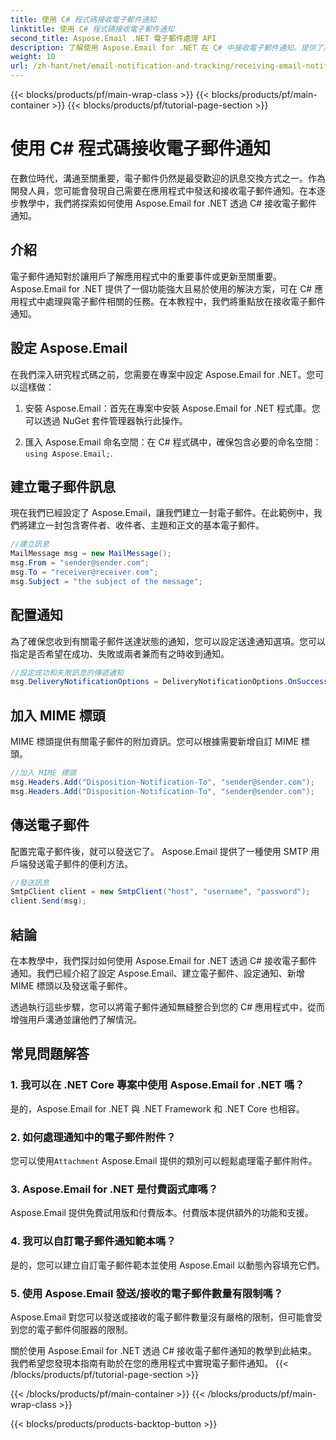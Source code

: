 ```yaml
---
title: 使用 C# 程式碼接收電子郵件通知
linktitle: 使用 C# 程式碼接收電子郵件通知
second_title: Aspose.Email .NET 電子郵件處理 API
description: 了解使用 Aspose.Email for .NET 在 C# 中接收電子郵件通知。提供了高效的程式碼範例。
weight: 10
url: /zh-hant/net/email-notification-and-tracking/receiving-email-notifications-with-csharp-code/
---
```


{{< blocks/products/pf/main-wrap-class >}}
{{< blocks/products/pf/main-container >}}
{{< blocks/products/pf/tutorial-page-section >}}

# 使用 C# 程式碼接收電子郵件通知



在數位時代，溝通至關重要，電子郵件仍然是最受歡迎的訊息交換方式之一。作為開發人員，您可能會發現自己需要在應用程式中發送和接收電子郵件通知。在本逐步教學中，我們將探索如何使用 Aspose.Email for .NET 透過 C# 接收電子郵件通知。

## 介紹

電子郵件通知對於讓用戶了解應用程式中的重要事件或更新至關重要。 Aspose.Email for .NET 提供了一個功能強大且易於使用的解決方案，可在 C# 應用程式中處理與電子郵件相關的任務。在本教程中，我們將重點放在接收電子郵件通知。

## 設定 Aspose.Email

在我們深入研究程式碼之前，您需要在專案中設定 Aspose.Email for .NET。您可以這樣做：

1. 安裝 Aspose.Email：首先在專案中安裝 Aspose.Email for .NET 程式庫。您可以透過 NuGet 套件管理器執行此操作。

2. 匯入 Aspose.Email 命名空間：在 C# 程式碼中，確保包含必要的命名空間：`using Aspose.Email;`.

## 建立電子郵件訊息

現在我們已經設定了 Aspose.Email，讓我們建立一封電子郵件。在此範例中，我們將建立一封包含寄件者、收件者、主題和正文的基本電子郵件。

```csharp
//建立訊息
MailMessage msg = new MailMessage();
msg.From = "sender@sender.com";
msg.To = "receiver@receiver.com";
msg.Subject = "the subject of the message";
```

## 配置通知

為了確保您收到有關電子郵件送達狀態的通知，您可以設定送達通知選項。您可以指定是否希望在成功、失敗或兩者兼而有之時收到通知。

```csharp
//設定成功和失敗訊息的傳遞通知
msg.DeliveryNotificationOptions = DeliveryNotificationOptions.OnSuccess | DeliveryNotificationOptions.OnFailure;
```

## 加入 MIME 標頭

MIME 標頭提供有關電子郵件的附加資訊。您可以根據需要新增自訂 MIME 標頭。

```csharp
//加入 MIME 標頭
msg.Headers.Add("Disposition-Notification-To", "sender@sender.com");
msg.Headers.Add("Disposition-Notification-To", "sender@sender.com");
```

## 傳送電子郵件

配置完電子郵件後，就可以發送它了。 Aspose.Email 提供了一種使用 SMTP 用戶端發送電子郵件的便利方法。

```csharp
//發送訊息
SmtpClient client = new SmtpClient("host", "username", "password");
client.Send(msg);
```

## 結論

在本教學中，我們探討如何使用 Aspose.Email for .NET 透過 C# 接收電子郵件通知。我們已經介紹了設定 Aspose.Email、建立電子郵件、設定通知、新增 MIME 標頭以及發送電子郵件。

透過執行這些步驟，您可以將電子郵件通知無縫整合到您的 C# 應用程式中，從而增強用戶溝通並讓他們了解情況。

## 常見問題解答

### 1. 我可以在 .NET Core 專案中使用 Aspose.Email for .NET 嗎？
   是的，Aspose.Email for .NET 與 .NET Framework 和 .NET Core 也相容。

### 2. 如何處理通知中的電子郵件附件？
   您可以使用`Attachment` Aspose.Email 提供的類別可以輕鬆處理電子郵件附件。

### 3. Aspose.Email for .NET 是付費函式庫嗎？
   Aspose.Email 提供免費試用版和付費版本。付費版本提供額外的功能和支援。

### 4. 我可以自訂電子郵件通知範本嗎？
   是的，您可以建立自訂電子郵件範本並使用 Aspose.Email 以動態內容填充它們。

### 5. 使用 Aspose.Email 發送/接收的電子郵件數量有限制嗎？
   Aspose.Email 對您可以發送或接收的電子郵件數量沒有嚴格的限制，但可能會受到您的電子郵件伺服器的限制。

關於使用 Aspose.Email for .NET 透過 C# 接收電子郵件通知的教學到此結束。我們希望您發現本指南有助於在您的應用程式中實現電子郵件通知。 
{{< /blocks/products/pf/tutorial-page-section >}}

{{< /blocks/products/pf/main-container >}}
{{< /blocks/products/pf/main-wrap-class >}}

{{< blocks/products/products-backtop-button >}}
